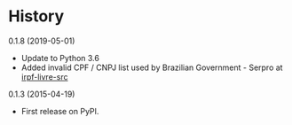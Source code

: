 # History

0.1.8 (2019-05-01)
* Update to Python 3.6
* Added invalid CPF / CNPJ list used by Brazilian Government - Serpro at [irpf-livre-src](http://www.fsfla.org/~lxoliva/fsfla/irpf-livre/2009/r6675/irpf-livre-src.tar.bz2)

0.1.3 (2015-04-19)
* First release on PyPI.

